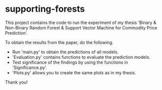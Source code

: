 # supporting-forests

This project contains the code to run the experiment of my thesis 'Binary & Non-Binary Random Forest & Support Vector
Machine for Commodity Price Prediction'.

To obtain the results from the paper, do the following.

- Run 'main.py' to obtain the predictions of all models. 
- 'Evaluation.py' contains functions to evaluate the prediction models.
- Test significance of the findings by using the functions in 'Significance.py'.
- 'Plots.py' allows you to create the same plots as in my thesis.

Thank you!